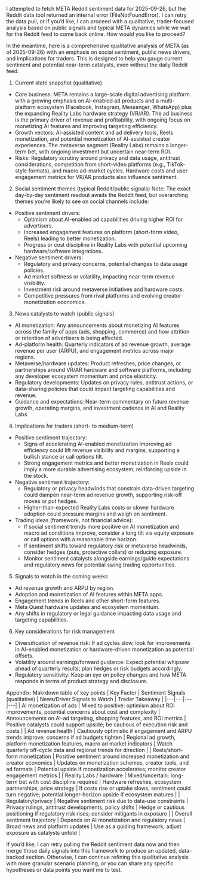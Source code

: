 I attempted to fetch META Reddit sentiment data for 2025-09-26, but the Reddit data tool returned an internal error (FileNotFoundError). I can retry the data pull, or if you’d like, I can proceed with a qualitative, trader-focused analysis based on public signals and typical META dynamics while we wait for the Reddit feed to come back online. How would you like to proceed?

In the meantime, here is a comprehensive qualitative analysis of META (as of 2025-09-26) with an emphasis on social sentiment, public news drivers, and implications for traders. This is designed to help you gauge current sentiment and potential near-term catalysts, even without the daily Reddit feed.

1) Current state snapshot (qualitative)
- Core business: META remains a large-scale digital advertising platform with a growing emphasis on AI-enabled ad products and a multi-platform ecosystem (Facebook, Instagram, Messenger, WhatsApp) plus the expanding Reality Labs hardware strategy (VR/AR). The ad business is the primary driver of revenue and profitability, with ongoing focus on monetizing AI features and improving targeting efficiency.
- Growth vectors: AI-assisted content and ad delivery tools, Reels monetization, and potential monetization of AI-assisted creator experiences. The metaverse segment (Reality Labs) remains a longer-term bet, with ongoing investment but uncertain near-term ROI.
- Risks: Regulatory scrutiny around privacy and data usage, antitrust considerations, competition from short-video platforms (e.g., TikTok-style formats), and macro ad-market cycles. Hardware costs and user engagement metrics for VR/AR products also influence sentiment.

2) Social sentiment themes (typical Reddit/public signals)
Note: The exact day-by-day sentiment readout awaits the Reddit feed, but overarching themes you’re likely to see on social channels include:
- Positive sentiment drivers:
  - Optimism about AI-enabled ad capabilities driving higher ROI for advertisers.
  - Increased engagement features on platform (short-form video, Reels) leading to better monetization.
  - Progress or cost discipline in Reality Labs with potential upcoming hardware/software integrations.
- Negative sentiment drivers:
  - Regulatory and privacy concerns, potential changes to data usage policies.
  - Ad market softness or volatility, impacting near-term revenue visibility.
  - Investment risk around metaverse initiatives and hardware costs.
  - Competitive pressures from rival platforms and evolving creator monetization economics.

3) News catalysts to watch (public signals)
- AI monetization: Any announcements about monetizing AI features across the family of apps (ads, shopping, commerce) and how attrition or retention of advertisers is being affected.
- Ad-platform health: Quarterly indicators of ad revenue growth, average revenue per user (ARPU), and engagement metrics across major regions.
- Metaverse/hardware updates: Product refreshes, price changes, or partnerships around VR/AR hardware and software platforms, including any developer ecosystem momentum and price elasticity.
- Regulatory developments: Updates on privacy rules, antitrust actions, or data-sharing policies that could impact targeting capabilities and revenue.
- Guidance and expectations: Near-term commentary on future revenue growth, operating margins, and investment cadence in AI and Reality Labs.

4) Implications for traders (short- to medium-term)
- Positive sentiment trajectory:
  - Signs of accelerating AI-enabled monetization improving ad efficiency could lift revenue visibility and margins, supporting a bullish stance or call options tilt.
  - Strong engagement metrics and better monetization in Reels could imply a more durable advertising ecosystem, reinforcing upside in the stock.
- Negative sentiment trajectory:
  - Regulatory or privacy headwinds that constrain data-driven targeting could dampen near-term ad revenue growth, supporting risk-off moves or put hedges.
  - Higher-than-expected Reality Labs costs or slower hardware adoption could pressure margins and weigh on sentiment.
- Trading ideas (framework, not financial advice):
  - If social sentiment trends more positive on AI monetization and macro ad conditions improve, consider a long tilt via equity exposure or call options with a reasonable time horizon.
  - If sentiment shifts toward regulatory risk or metaverse headwinds, consider hedges (puts, protective collars) or reducing exposure.
  - Monitor sentiment catalysts alongside earnings/guide expectations and regulatory news for potential swing trading opportunities.

5) Signals to watch in the coming weeks
- Ad revenue growth and ARPU by region.
- Adoption and monetization of AI features within META apps.
- Engagement trends in Reels and other short-form features.
- Meta Quest hardware updates and ecosystem momentum.
- Any shifts in regulatory or legal guidance impacting data usage and targeting capabilities.

6) Key considerations for risk management
- Diversification of revenue risk: If ad cycles slow, look for improvements in AI-enabled monetization or hardware-driven monetization as potential offsets.
- Volatility around earnings/forward guidance: Expect potential whipsaw ahead of quarterly results; plan hedges or risk budgets accordingly.
- Regulatory sensitivity: Keep an eye on policy changes and how META responds in terms of product strategy and disclosure.

Appendix: Makrdown table of key points
| Key Factor | Sentiment Signals (qualitative) | News/Driver Signals to Watch | Trader Takeaway |
|---|---|---|---|
| AI monetization of ads | Mixed to positive: optimism about ROI improvements, potential concerns about cost and complexity | Announcements on AI-ad targeting, shopping features, and ROI metrics | Positive catalysts could support upside; be cautious of execution risk and costs |
| Ad revenue health | Cautiously optimistic if engagement and ARPU trends improve; concerns if ad budgets tighten | Regional ad growth, platform monetization features, macro ad market indicators | Watch quarterly off-cycle data and regional trends for direction |
| Reels/short-form monetization | Positive sentiment around increased monetization and creator economics | Updates on monetization schemes, creator tools, and ad formats | Potential upside if monetization accelerates; monitor creator engagement metrics |
| Reality Labs / hardware | Mixed/uncertain: long-term bet with cost discipline required | Hardware refreshes, ecosystem partnerships, price strategy | If costs rise or uptake slows, sentiment could turn negative; potential longer-horizon upside if ecosystem matures |
| Regulatory/privacy | Negative sentiment risk due to data-use constraints | Privacy rulings, antitrust developments, policy shifts | Hedge or cautious positioning if regulatory risk rises; consider mitigants in exposure |
| Overall sentiment trajectory | Depends on AI monetization and regulatory news | Broad news and platform updates | Use as a guiding framework; adjust exposure as catalysts unfold |

If you’d like, I can retry pulling the Reddit sentiment data now and then merge those daily signals into this framework to produce an updated, data-backed section. Otherwise, I can continue refining this qualitative analysis with more granular scenario planning, or you can share any specific hypotheses or data points you want me to test.